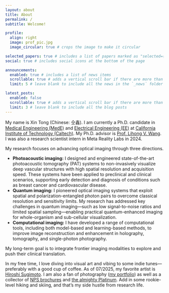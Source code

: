```yaml
---
layout: about
title: About
permalink: /
subtitle: Welcome!

profile:
  align: right
  image: prof_pic.jpg
  image_circular: true # crops the image to make it circular

selected_papers: true # includes a list of papers marked as "selected={true}"
social: true # includes social icons at the bottom of the page

announcements:
  enabled: true # includes a list of news items
  scrollable: true # adds a vertical scroll bar if there are more than 3 news items
  limit: 5 # leave blank to include all the news in the `_news` folder

latest_posts:
  enabled: false
  scrollable: true # adds a vertical scroll bar if there are more than 3 new posts items
  limit: 3 # leave blank to include all the blog posts
---
```


My name is Xin Tong (Chinese: 仝鑫). I am currently a Ph.D. candidate in <a href="https://mede.caltech.edu/">Medical Engineering (MedE)</a> and <a href="https://www.ee.caltech.edu/">Electrical Engineering (EE)</a> at <a href="https://www.caltech.edu/">California Institute of Technology (Caltech)</a>. My Ph.D. advisor is <a href="https://scholar.google.com/citations?user=Kb_VdA8AAAAJ">Prof. Lihong V. Wang</a>. I was also a research scientist intern in Meta Reality Labs in 2024.

My research focuses on advancing optical imaging through three directions.
<ul>
  <li><b>Photoacoustic imaging:</b> I designed and engineered state-of-the-art photoacoustic tomography (PAT) systems to non-invasively visualize deep vascular structures with high spatial resolution and acquisition speed. These systems have been applied to preclinical and clinical scenarios, supporting early detection and diagnosis of conditions such as breast cancer and cardiovascular disease.</li>
  <li><b>Quantum imaging:</b> I pioneered optical imaging systems that exploit spatial and polarization-entangled photon pairs to overcome classical resolution and sensitivity limits. My research has addressed key challenges in quantum imaging—such as low signal-to-noise ratios and limited spatial sampling—enabling practical quantum-enhanced imaging for whole-organism and sub-cellular visualization.</li>
  <li><b>Computational imaging:</b> I have developed a range of computational tools, including both model-based and learning-based methods, to improve image reconstruction and enhancement in holography, tomography, and single-photon photography.</li>
</ul>

My long-term goal is to integrate frontier imaging modalities to explore and push their clinical translation.

In my free time, I love diving into visual art and vibing to some indie tunes—preferably with a good cup of coffee. As of 07/2025, my favorite artist is <a href="https://www.sugimotohiroshi.com/">Hiroshi Sugimoto</a>. I am also a fan of photography (<a href="https://xintong.myportfolio.com/">my portfolio</a>) as well as a collector of <a href="https://npshistory.com/brochures/">NPS brochures</a> and <a href="https://www.reddit.com/r/Trophies/">the almighty Platinum</a>. Add in some rookie-level hiking and skiing, and that’s my side hustle from research life.
